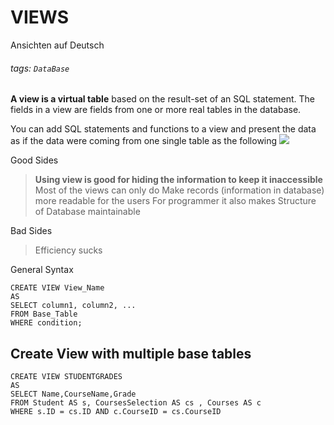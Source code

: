 # VIEWS

Ansichten auf Deutsch 

###### tags: `DataBase`


**A view is a virtual table** based on the result-set of an SQL statement.
The fields in a view are fields from one or more real tables in the database.


You can add SQL statements and functions to a view and present the data as if the data were coming from one single table as the following 
![](https://i.imgur.com/DeRrWon.png)


Good Sides
> **Using view is good for hiding the information to keep it inaccessible**
> Most of the views can only do 
> Make records (information in database) more readable for the users 
> For programmer it also makes Structure of Database maintainable 


Bad Sides
> Efficiency sucks


General Syntax
```sql=
CREATE VIEW View_Name 
AS
SELECT column1, column2, ...
FROM Base_Table
WHERE condition;
```



## Create View with multiple base tables 

```sql=
CREATE VIEW STUDENTGRADES
AS
SELECT Name,CourseName,Grade
FROM Student AS s, CoursesSelection AS cs , Courses AS c
WHERE s.ID = cs.ID AND c.CourseID = cs.CourseID
```